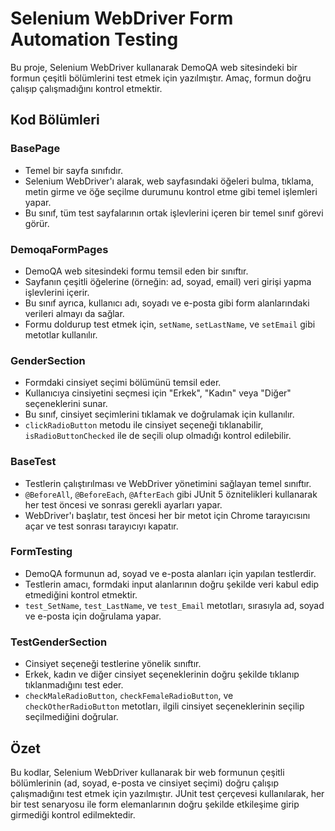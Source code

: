 # Selenium WebDriver Form Automation Testing

Bu proje, Selenium WebDriver kullanarak DemoQA web sitesindeki bir formun çeşitli bölümlerini test etmek için yazılmıştır. Amaç, formun doğru çalışıp çalışmadığını kontrol etmektir.

## Kod Bölümleri

### **BasePage**
- Temel bir sayfa sınıfıdır.
- Selenium WebDriver'ı alarak, web sayfasındaki öğeleri bulma, tıklama, metin girme ve öğe seçilme durumunu kontrol etme gibi temel işlemleri yapar.
- Bu sınıf, tüm test sayfalarının ortak işlevlerini içeren bir temel sınıf görevi görür.

### **DemoqaFormPages**
- DemoQA web sitesindeki formu temsil eden bir sınıftır.
- Sayfanın çeşitli öğelerine (örneğin: ad, soyad, email) veri girişi yapma işlevlerini içerir.
- Bu sınıf ayrıca, kullanıcı adı, soyadı ve e-posta gibi form alanlarındaki verileri almayı da sağlar.
- Formu doldurup test etmek için, `setName`, `setLastName`, ve `setEmail` gibi metotlar kullanılır.

### **GenderSection**
- Formdaki cinsiyet seçimi bölümünü temsil eder.
- Kullanıcıya cinsiyetini seçmesi için "Erkek", "Kadın" veya "Diğer" seçeneklerini sunar.
- Bu sınıf, cinsiyet seçimlerini tıklamak ve doğrulamak için kullanılır.
- `clickRadioButton` metodu ile cinsiyet seçeneği tıklanabilir, `isRadioButtonChecked` ile de seçili olup olmadığı kontrol edilebilir.

### **BaseTest**
- Testlerin çalıştırılması ve WebDriver yönetimini sağlayan temel sınıftır.
- `@BeforeAll`, `@BeforeEach`, `@AfterEach` gibi JUnit 5 öznitelikleri kullanarak her test öncesi ve sonrası gerekli ayarları yapar.
- WebDriver'ı başlatır, test öncesi her bir metot için Chrome tarayıcısını açar ve test sonrası tarayıcıyı kapatır.

### **FormTesting**
- DemoQA formunun ad, soyad ve e-posta alanları için yapılan testlerdir.
- Testlerin amacı, formdaki input alanlarının doğru şekilde veri kabul edip etmediğini kontrol etmektir.
- `test_SetName`, `test_LastName`, ve `test_Email` metotları, sırasıyla ad, soyad ve e-posta için doğrulama yapar.

### **TestGenderSection**
- Cinsiyet seçeneği testlerine yönelik sınıftır.
- Erkek, kadın ve diğer cinsiyet seçeneklerinin doğru şekilde tıklanıp tıklanmadığını test eder.
- `checkMaleRadioButton`, `checkFemaleRadioButton`, ve `checkOtherRadioButton` metotları, ilgili cinsiyet seçeneklerinin seçilip seçilmediğini doğrular.

## Özet

Bu kodlar, Selenium WebDriver kullanarak bir web formunun çeşitli bölümlerinin (ad, soyad, e-posta ve cinsiyet seçimi) doğru çalışıp çalışmadığını test etmek için yazılmıştır. JUnit test çerçevesi kullanılarak, her bir test senaryosu ile form elemanlarının doğru şekilde etkileşime girip girmediği kontrol edilmektedir.
